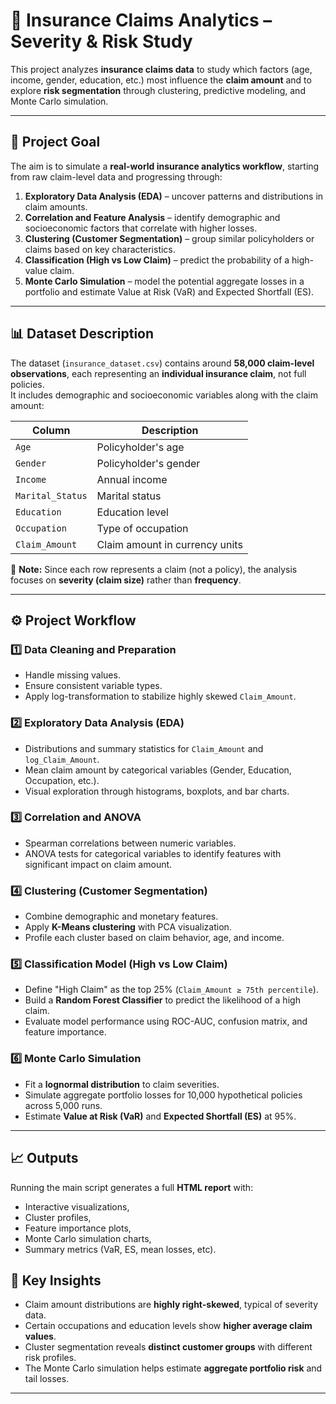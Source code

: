 # 🧮 Insurance Claims Analytics – Severity & Risk Study

This project analyzes **insurance claims data** to study which factors (age, income, gender, education, etc.) most influence the **claim amount** and to explore **risk segmentation** through clustering, predictive modeling, and Monte Carlo simulation.

---

## 🎯 Project Goal

The aim is to simulate a **real-world insurance analytics workflow**, starting from raw claim-level data and progressing through:
1. **Exploratory Data Analysis (EDA)** – uncover patterns and distributions in claim amounts.
2. **Correlation and Feature Analysis** – identify demographic and socioeconomic factors that correlate with higher losses.
3. **Clustering (Customer Segmentation)** – group similar policyholders or claims based on key characteristics.
4. **Classification (High vs Low Claim)** – predict the probability of a high-value claim.
5. **Monte Carlo Simulation** – model the potential aggregate losses in a portfolio and estimate Value at Risk (VaR) and Expected Shortfall (ES).

---

## 📊 Dataset Description

The dataset (`insurance_dataset.csv`) contains around **58,000 claim-level observations**, each representing an **individual insurance claim**, not full policies.  
It includes demographic and socioeconomic variables along with the claim amount:

| Column | Description |
|---------|--------------|
| `Age` | Policyholder's age |
| `Gender` | Policyholder's gender |
| `Income` | Annual income |
| `Marital_Status` | Marital status |
| `Education` | Education level |
| `Occupation` | Type of occupation |
| `Claim_Amount` | Claim amount in currency units |

🧠 **Note:** Since each row represents a claim (not a policy), the analysis focuses on **severity (claim size)** rather than **frequency**.

---

## ⚙️ Project Workflow

### 1️⃣ Data Cleaning and Preparation
- Handle missing values.
- Ensure consistent variable types.
- Apply log-transformation to stabilize highly skewed `Claim_Amount`.

### 2️⃣ Exploratory Data Analysis (EDA)
- Distributions and summary statistics for `Claim_Amount` and `log_Claim_Amount`.
- Mean claim amount by categorical variables (Gender, Education, Occupation, etc.).
- Visual exploration through histograms, boxplots, and bar charts.

### 3️⃣ Correlation and ANOVA
- Spearman correlations between numeric variables.
- ANOVA tests for categorical variables to identify features with significant impact on claim amount.

### 4️⃣ Clustering (Customer Segmentation)
- Combine demographic and monetary features.
- Apply **K-Means clustering** with PCA visualization.
- Profile each cluster based on claim behavior, age, and income.

### 5️⃣ Classification Model (High vs Low Claim)
- Define "High Claim" as the top 25% (`Claim_Amount ≥ 75th percentile`).
- Build a **Random Forest Classifier** to predict the likelihood of a high claim.
- Evaluate model performance using ROC-AUC, confusion matrix, and feature importance.

### 6️⃣ Monte Carlo Simulation
- Fit a **lognormal distribution** to claim severities.
- Simulate aggregate portfolio losses for 10,000 hypothetical policies across 5,000 runs.
- Estimate **Value at Risk (VaR)** and **Expected Shortfall (ES)** at 95%.

---

## 📈 Outputs

Running the main script generates a full **HTML report** with:
- Interactive visualizations,
- Cluster profiles,
- Feature importance plots,
- Monte Carlo simulation charts,
- Summary metrics (VaR, ES, mean losses, etc).


## 🧠 Key Insights

- Claim amount distributions are **highly right-skewed**, typical of severity data.
- Certain occupations and education levels show **higher average claim values**.
- Cluster segmentation reveals **distinct customer groups** with different risk profiles.
- The Monte Carlo simulation helps estimate **aggregate portfolio risk** and tail losses.

---
